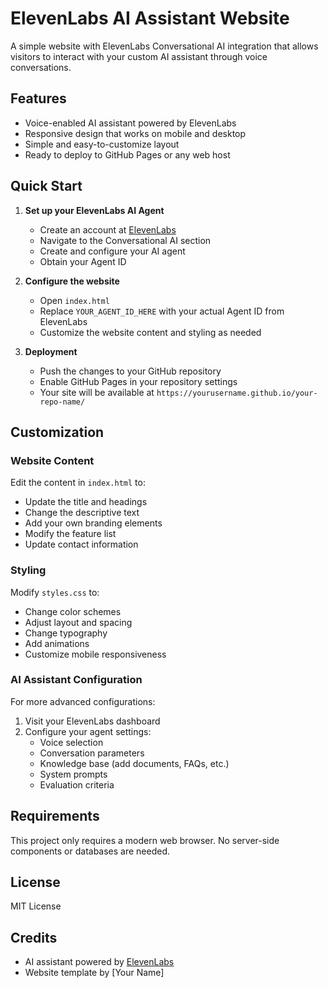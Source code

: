 # ElevenLabs AI Assistant Website

A simple website with ElevenLabs Conversational AI integration that allows visitors to interact with your custom AI assistant through voice conversations.

## Features

- Voice-enabled AI assistant powered by ElevenLabs
- Responsive design that works on mobile and desktop
- Simple and easy-to-customize layout
- Ready to deploy to GitHub Pages or any web host

## Quick Start

1. **Set up your ElevenLabs AI Agent**
   - Create an account at [ElevenLabs](https://elevenlabs.io/sign-up)
   - Navigate to the Conversational AI section
   - Create and configure your AI agent
   - Obtain your Agent ID

2. **Configure the website**
   - Open `index.html`
   - Replace `YOUR_AGENT_ID_HERE` with your actual Agent ID from ElevenLabs
   - Customize the website content and styling as needed

3. **Deployment**
   - Push the changes to your GitHub repository
   - Enable GitHub Pages in your repository settings
   - Your site will be available at `https://yourusername.github.io/your-repo-name/`

## Customization

### Website Content

Edit the content in `index.html` to:
- Update the title and headings
- Change the descriptive text
- Add your own branding elements
- Modify the feature list
- Update contact information

### Styling

Modify `styles.css` to:
- Change color schemes
- Adjust layout and spacing
- Change typography
- Add animations
- Customize mobile responsiveness

### AI Assistant Configuration

For more advanced configurations:
1. Visit your ElevenLabs dashboard
2. Configure your agent settings:
   - Voice selection
   - Conversation parameters
   - Knowledge base (add documents, FAQs, etc.)
   - System prompts
   - Evaluation criteria

## Requirements

This project only requires a modern web browser. No server-side components or databases are needed.

## License

MIT License

## Credits

- AI assistant powered by [ElevenLabs](https://elevenlabs.io)
- Website template by [Your Name]

